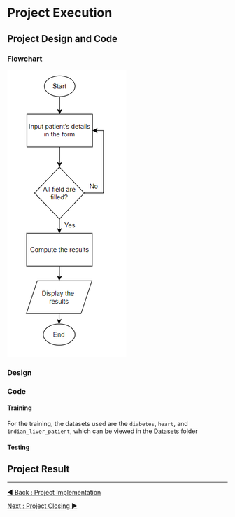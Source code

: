 # Project Execution

## Project Design and Code

### Flowchart

![Flowchart of the project](https://github.com/CharaeKeow/iMedic/blob/project-execution/Documentation/Assets/Execution/Flowchart.png)

### Design

### Code

#### Training

For the training, the datasets used are the `diabetes`, `heart`, and `indian_liver_patient`, which can be viewed in the [Datasets](Dataset) folder

#### Testing

## Project Result

---
[◀ Back : Project Implementation](A_PROJECT_IMPLEMENTATION.md)

[Next : Project Closing ▶](C_PROJECT_CLOSING.md)